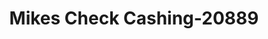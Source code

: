 ---
f_zip-code: 31533
f_state-code: GA
title: Mikes Check Cashing-20889
f_phone: 912-393-3577
f_city-only: Douglas
f_address: 500 Peterson Ave S Ste B Douglas
f_location-unique-id: '20889'
slug: mikes-check-cashing-20889
updated-on: '2024-05-30T13:46:58.046Z'
created-on: '2024-05-30T13:36:59.803Z'
published-on: '2024-05-30T13:54:32.469Z'
f_city-state: cms/city/douglas-ga.md
f_company: cms/company/mikes-check-cashing.md
f_state: cms/state/georgia.md
layout: '[payday-loan].html'
tags: payday-loan
---